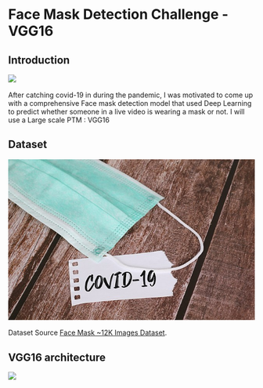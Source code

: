 # Face Mask Detection Challenge - VGG16 

## Introduction

![](./Sample-images/mask-group.jpg)

After catching covid-19 in during the pandemic, I was motivated to come up with a comprehensive Face mask detection model that used Deep Learning to predict whether someone in a live video is wearing a mask or not. I will use a Large scale PTM : VGG16 


## Dataset

![](./images/dataset.jpg)

Dataset Source [Face Mask ~12K Images Dataset](https://www.kaggle.com/ashishjangra27/face-mask-12k-images-dataset).

## VGG16 architecture

![](./Sample-images/vgg16.png)

